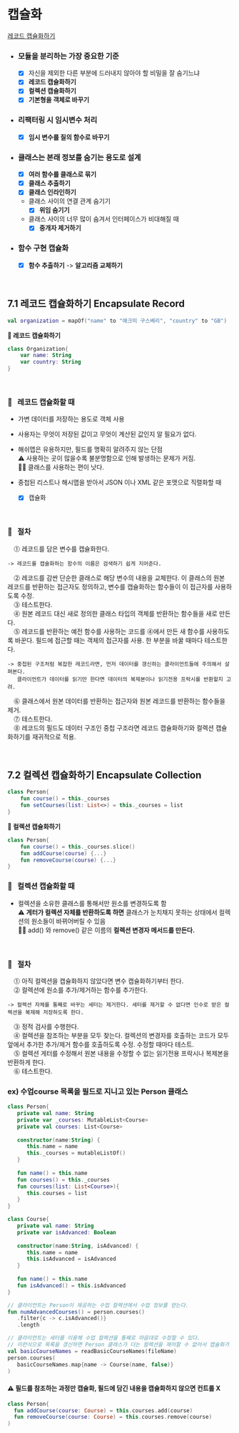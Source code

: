 # 캡슐화

[레코드 캡슐화하기](#id-section1)<br>


- ### 모듈을 분리하는 가장 중요한 기준
    - [x] 자신을 제외한 다른 부분에 드러내지 않아야 할 비밀을 잘 숨기느냐
    - [x] **레코드 캡슐화하기**
    - [x] **컬렉션 캡슐화하기**
    - [x] **기본형을 객체로 바꾸기**

- ### 리팩터링 시 임시변수 처리    
    - [x] **임시 변수를 질의 함수로 바꾸기**

- ### 클래스는 본래 정보를 숨기는 용도로 설계
	- [x] **여러 함수를 클래스로 묶기**
	- [x] **클래스 추출하기**
	- [x] **클래스 인라인하기**
	-  클래스 사이의 연결 관계 숨기기
		- [x] **위임 숨기기**
	- 클래스 사이의 너무 많이 숨겨서 인터페이스가 비대해질 때
		- [x] **중개자 제거하기**

- ### 함수 구현 캡슐화
	- [x] **함수 추출하기** -> **알고리즘 교체하기**

<br>
<div id='id-section1'/>

## 7.1 레코드 캡슐화하기 Encapsulate Record

```kotlin
val organization = mapOf("name" to "애크미 구스베리", "country" to "GB")
```
**🔻 레코드 캡슐화하기**
```kotlin
class Organization{
    var name: String
    var country: String
}
```
<br>

### 🔎 &nbsp;&nbsp;레코드 캡슐화할 때
- 가변 데이터를 저장하는 용도로 객체 사용
- 사용자는 무엇이 저장된 값이고 무엇이 계산된 값인지 알 필요가 없다.
- 해쉬맵은 유용하지만, 필드를 명확히 알려주지 않는 단점 <br>
	⚠️ 사용하는 곳이 많을수록 불분명함으로 인해 발생하는 문제가 커짐.<br>
	🙆‍♀️ 클래스를 사용하는 편이 낫다.
	
- 중첩된 리스트나 해시맵을 받아서 JSON 이나 XML 같은 포맷으로 직렬화할 때
	- [x] 캡슐화	


<br>

### 📍 &nbsp;&nbsp;절차
&emsp;⓵ 레코드를 담은 변수를 캡슐화한다.<br>
```
-> 레코드를 캡슐화하는 함수의 이름은 검색하기 쉽게 지어준다.
```
&emsp;⓶ 레코드를 감싼 단순한 클래스로 해당 변수의 내용을 교체한다. 이 클래스의 원본 레코드를 반환하는 접근자도 정의하고, 변수를 캡슐화하는 함수들이 이 접근자를 사용하도록 수정.<br>
&emsp;⓷ 테스트한다.<br>
&emsp;⓸ 원본 레코드 대신 새로 정의한 클래스 타입의 객체를 반환하는 함수들을 새로 만든다.<br>
&emsp;⓹ 레코드를 반환하는 예전 함수를 사용하는 코드를 ⓸에서 만든 새 함수를 사용하도록 바꾼다. 필드에 접근할 때는 객체의 접근자를 사용. 한 부분을 바꿀 때마다 테스트한다.<br>
```
-> 중첩된 구조처럼 복잡한 레코드라면, 먼저 데이터를 갱신하는 클라이언트들에 주의해서 살펴본다.
   클라이언트가 데이터를 읽기만 한다면 데이터의 복제본이나 읽기전용 프락시를 반환할지 고려.
```
&emsp;⓺ 클래스에서 원본 데이터를 반환하는 접근자와 원본 레코드를 반환하는 함수들을 제거.<br>
&emsp;⓻ 테스트한다.<br>
&emsp;⓼ 레코드의 필드도 데이터 구조인 중첩 구조라면 레코드 캡슐화하기와 컬렉션 캡슐화하기를 재귀적으로 적용.


<br>
<div id='id-section2'/>

## 7.2 컬렉션 캡슐화하기 Encapsulate Collection
```kotlin
class Person{
    fun course() = this._courses
    fun setCourses(list: List<>) = this._courses = list
}
```
**🔻 컬렉션 캡슐화하기**
```kotlin
class Person{
    fun course() = this._courses.slice()
    fun addCourse(course) {...}
    fun removeCourse(course) {...} 
}
```

### 🔎 &nbsp;&nbsp;컬렉션 캡슐화할 때
- 컬렉션을 소유한 클래스를 통해서만 원소를 변경하도록 함<br>
	⚠️ **게터가 컬렉션 자체를 반환하도록 하면** 클래스가 눈치채지 못하는 상태에서 컬렉션의 원소들이 바뀌어버릴 수 있음<br>
	🙆‍♀️ add() 와 remove() 같은 이름의 **컬렉션 변경자 메서드를 만든다.**


<br>

### 📍 &nbsp;&nbsp;절차
&emsp;⓵ 아직 컬렉션을 캡슐화하지 않았다면 변수 캡슐화하기부터 한다.<br>
&emsp;⓶ 컬렉션에 원소를 추가/제거하는 함수를 추가한다.<br>
```
-> 컬렉션 자체를 통째로 바꾸는 세터는 제거한다. 세터를 제거할 수 없다면 인수로 받은 컬렉션을 복제해 저장하도록 한다.
```
&emsp;⓷ 정적 검사를 수행한다.<br>
&emsp;⓸ 컬렉션을 참조하는 부분을 모두 찾는다. 컬렉션의 변경자를 호출하는 코드가 모두 앞에서 추가한 추가/제거 함수를 호출하도록 수정. 수정할 때마다 테스트.<br>
&emsp;⓹ 컬렉션 게터를 수정해서 원본 내용을 수정할 수 없는 읽기전용 프락시나 복제본을 반환하게 한다.<br>
&emsp;⓺ 테스트한다.

### **ex) 수업course 목록을 필드로 지니고 있는 Person 클래스**<br>

```kotlin
class Person{ 
   private val name: String
   private var _courses: MutableList<Course>
   private val courses: List<Course>
   
   constructor(name:String) {
      this.name = name
      this._courses = mutableListOf()
   }
   
   fun name() = this.name
   fun courses() = this._courses
   fun courses(list: List<Course>){
      this.courses = list
   }
}

class Course{ 
   private val name: String
   private var isAdvanced: Boolean
   
   constructor(name:String, isAdvanced) {
      this.name = name
      this.isAdvanced = isAdvanced
   }
   
   fun name() = this.name
   fun isAdvanced() = this.isAdvanced
}

// 클라이언트는 Person이 제공하는 수업 컬렉션에서 수업 정보를 얻는다.
fun numAdvancedCourses() = person.courses()
   .filter{c -> c.isAdvanced()}
   .length

// 클라이언트는 세터를 이용해 수업 컬렉션을 통째로 마음대로 수정할 수 있다.
// 이런식으로 목록을 갱신하면 Person 클래스가 더는 컬렉션을 제어할 수 없어서 캡슐화가 깨진다
val basicCourseNames = readBasicCourseNames(fileName)
person.courses(
   basicCourseNames.map{name -> Course(name, false)}
)
```

#### ⚠️  필드를 참조하는 과정만 캡슐화, 필드에 담긴 내용을 캡슐화하지 않으면 컨트롤 X<br>

```kotlin
class Person{ 
  fun addCourse(course: Course) = this.courses.add(course)
  fun removeCourse(course: Course) = this.courses.remove(course)
)
```
<!--stackedit_data:
eyJoaXN0b3J5IjpbMTczODk2Mzk3MCw4NDg3MTAwMDAsMTczMz
U1MTg5MCwtMTQ2MzQzNTIwNCwxNDg4NTQ2OTk4LDUyODAyMzQy
NywtMTgzNjE4MTc2OCwtMTY2OTM5MTQwMCw4MzQ4NTQ4MDMsLT
E1NzMzNzY4N119
-->